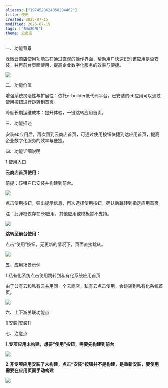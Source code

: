 ```yaml
---
aliases: ["1974528624058294462"]
title: 使用
created: 2025-07-15
modified: 2025-07-15
tags: ['基础模块']
theme: 云商店
---
```


一、功能背景  

泛微云商店使用功能旨在通过直观的操作界面，帮助用户快速识别该应用是否安装，并再前台页面使用，提高企业数字化服务的效率与便捷。

![](bcd4f81c1719cfd4e8e4bd2a3e46be1f.jpg)

二、功能价值

增强系统灵活性与扩展性：依托‌e-builder低代码平台，已安装的eb应用可以通过使用按钮进行跳转到首页。

降低长期运维成本：提升体验，一键跳转应用首页。

三、功能描述

安装eb应用后，再次回到云商店首页，可通过使用按钮快捷到达应用首页，提高企业数字化服务的效率与便捷。

四、功能详细说明

1.使用入口

**云商店首页使用：**

前提：该租户已安装并构建到前台。

![](4833254b766b02579f60593826c462a2.jpg)

点击使用按钮，弹出提示信息，再次选择使用按钮，确认后跳转到指定应用首页。

注：此弹框仅存在EB应用，其他应用或模板暂不支持。

![](a120b8e7acd18f1c4de220b0291b6425.jpg)

**跳转至前台使用：**

点击“使用”按钮，无更新的情况下，页面直接跳转。

![](94a2ab3c9db0b8066e46a54148e0792c.jpg)

五、应用场景示例

1.私有化系统点击使用跳转到私有化系统应用首页

由于公有云和私有云共用同一个云商店，私有云点击使用，会跳转到私有化系统首页。

![](e99bda1057aecaa9ca508196d770488e.jpg)

六、上下游关联功能点

[[安装|安装]]

七、注意点

**1.专项应用未构建，想要“使用”按钮，需要先构建到前台**

![](e8ddfd3b53fdd6486ac753c9fe1cc11e.jpg)

**2.非专项应用安装了未构建，点击“安装”按钮并不是构建，是重新安装，要使用需要在应用页面手动构建**

![](a408feb8748d3579ddd591e955164e7a.jpg)